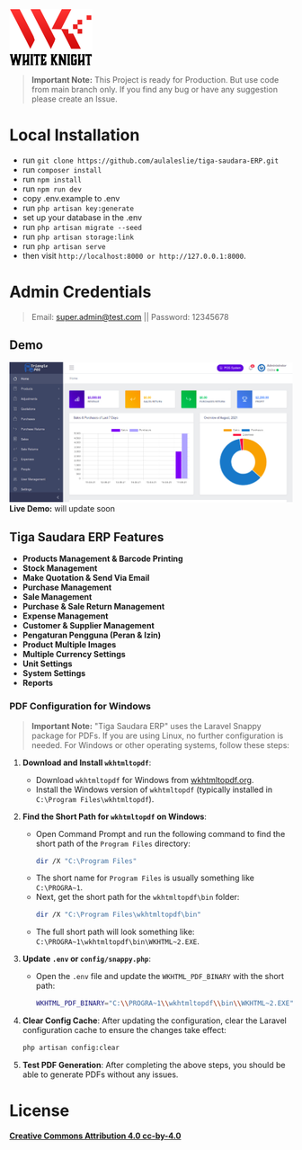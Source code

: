 <picture>
    <source srcset="public/images/logo.png"  
            media="(prefers-color-scheme: dark)">
    <img src="public/images/logo-dark.png" alt="App Logo">
</picture>

> **Important Note:** This Project is ready for Production. But use code from main branch only. If you find any bug or have any suggestion please create an Issue.

# Local Installation

- run `` git clone https://github.com/aulaleslie/tiga-saudara-ERP.git ``
- run ``composer install `` 
- run `` npm install ``
- run ``npm run dev``
- copy .env.example to .env
- run `` php artisan key:generate ``
- set up your database in the .env
- run `` php artisan migrate --seed ``
- run `` php artisan storage:link ``
- run `` php artisan serve ``
- then visit `` http://localhost:8000 or http://127.0.0.1:8000 ``.

# Admin Credentials
> Email: super.admin@test.com || Password: 12345678

## Demo
![Tiga Saudara ERP](public/images/screenshot.jpg)
**Live Demo:** will update soon

## Tiga Saudara ERP Features

- **Products Management & Barcode Printing**
- **Stock Management**
- **Make Quotation & Send Via Email**
- **Purchase Management**
- **Sale Management**
- **Purchase & Sale Return Management**
- **Expense Management**
- **Customer & Supplier Management**
- **Pengaturan Pengguna (Peran & Izin)**
- **Product Multiple Images**
- **Multiple Currency Settings**
- **Unit Settings**
- **System Settings**
- **Reports**

### PDF Configuration for Windows

> **Important Note:** "Tiga Saudara ERP" uses the Laravel Snappy package for PDFs. If you are using Linux, no further configuration is needed. For Windows or other operating systems, follow these steps:

1. **Download and Install `wkhtmltopdf`**:
    - Download `wkhtmltopdf` for Windows from [wkhtmltopdf.org](https://wkhtmltopdf.org/downloads.html).
    - Install the Windows version of `wkhtmltopdf` (typically installed in `C:\Program Files\wkhtmltopdf`).

2. **Find the Short Path for `wkhtmltopdf` on Windows**:
    - Open Command Prompt and run the following command to find the short path of the `Program Files` directory:
      ```bash
      dir /X "C:\Program Files"
      ```
    - The short name for `Program Files` is usually something like `C:\PROGRA~1`.
    - Next, get the short path for the `wkhtmltopdf\bin` folder:
      ```bash
      dir /X "C:\Program Files\wkhtmltopdf\bin"
      ```
    - The full short path will look something like: `C:\PROGRA~1\wkhtmltopdf\bin\WKHTML~2.EXE`.

3. **Update `.env` or `config/snappy.php`**:
    - Open the `.env` file and update the `WKHTML_PDF_BINARY` with the short path:
      ```bash
      WKHTML_PDF_BINARY="C:\\PROGRA~1\\wkhtmltopdf\\bin\\WKHTML~2.EXE"
      ```

4. **Clear Config Cache**:
   After updating the configuration, clear the Laravel configuration cache to ensure the changes take effect:
   ```bash
   php artisan config:clear
   
5. **Test PDF Generation**:
   After completing the above steps, you should be able to generate PDFs without any issues.

# License
**[Creative Commons Attribution 4.0	cc-by-4.0](https://creativecommons.org/licenses/by/4.0/)**
